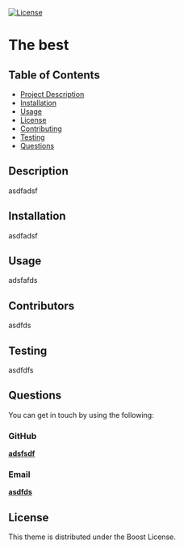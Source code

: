 
[![License](https://img.shields.io/badge/License-Boost_1.0-lightblue.svg)](https://www.boost.org/LICENSE_1_0.txt)
# The best

## Table of Contents

- [Project Description](#Description)
- [Installation](#Installation)
- [Usage](#Usage)
- [License](#License)
- [Contributing](#Contributing)
- [Testing](#Testing)
- [Questions](#Questions)

## Description
asdfadsf

## Installation
asdfadsf

## Usage
adsfafds

## Contributors
asdfds

## Testing
asdfdfs

## Questions
You can get in touch by using the following:

### GitHub
**[adsfsdf](https://github.com/adsfsdf)**

### Email
**[asdfds](asdfds)**

## License
This theme is distributed under the Boost License.
